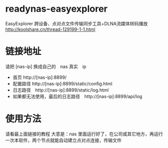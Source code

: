# readynas-easyexplorer 
EasyExplorer 跨设备、点对点文件传输同步工具+DLNA流媒体转码播放 http://koolshare.cn/thread-129199-1-1.html
# 链接地址
请把 [nas-ip] 换成自己的　nas 真实　ip

* 首页 http://[nas-ip]:8899/
* 配置路径 http://[nas-ip]:8899/static/config.html
* 日志路径　http://[nas-ip]:8899/static/log.html
* 如果都无法使用，最后的日志路径　http://[nas-ip]:8899/api/log

# 使用方法
请看最上面链接的教程
大意是：nas 里面运行好了，在公司或其它地方，再运行一次本软件，两个节点就能自动建立点对点连接，传输文件　
